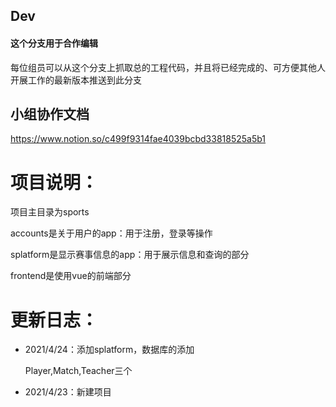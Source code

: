 ## Dev
#### 这个分支用于合作编辑

每位组员可以从这个分支上抓取总的工程代码，并且将已经完成的、可方便其他人开展工作的最新版本推送到此分支

## 小组协作文档

https://www.notion.so/c499f9314fae4039bcbd33818525a5b1

# 项目说明：

项目主目录为sports

accounts是关于用户的app：用于注册，登录等操作

splatform是显示赛事信息的app：用于展示信息和查询的部分

frontend是使用vue的前端部分

# 更新日志：

* 2021/4/24：添加splatform，数据库的添加

  Player,Match,Teacher三个

* 2021/4/23：新建项目

  